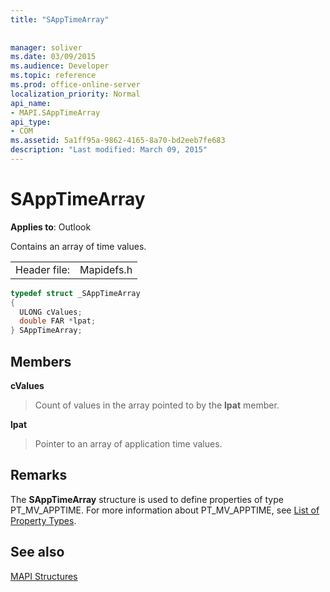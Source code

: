 ```yaml
---
title: "SAppTimeArray"
 
 
manager: soliver
ms.date: 03/09/2015
ms.audience: Developer
ms.topic: reference
ms.prod: office-online-server
localization_priority: Normal
api_name:
- MAPI.SAppTimeArray
api_type:
- COM
ms.assetid: 5a1ff95a-9862-4165-8a70-bd2eeb7fe683
description: "Last modified: March 09, 2015"
---
```


# SAppTimeArray

  
  
**Applies to**: Outlook 
  
Contains an array of time values.
  
|||
|:-----|:-----|
|Header file:  <br/> |Mapidefs.h  <br/> |
   
```cpp
typedef struct _SAppTimeArray
{
  ULONG cValues;
  double FAR *lpat;
} SAppTimeArray;

```

## Members

 **cValues**
  
> Count of values in the array pointed to by the **lpat** member. 
    
 **lpat**
  
> Pointer to an array of application time values. 
    
## Remarks

The **SAppTimeArray** structure is used to define properties of type PT_MV_APPTIME. For more information about PT_MV_APPTIME, see [List of Property Types](property-types.md).
  
## See also



[MAPI Structures](mapi-structures.md)

